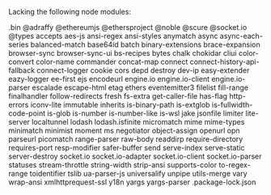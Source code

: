 Lacking the following node modules:

.bin
@adraffy
@ethereumjs
@ethersproject
@noble
@scure
@socket.io
@types
accepts
aes-js
ansi-regex
ansi-styles
anymatch
async
async-each-series
balanced-match
base64id
batch
binary-extensions
brace-expansion
browser-sync
browser-sync-ui
bs-recipes
bytes
chalk
chokidar
cliui
color-convert
color-name
commander
concat-map
connect
connect-history-api-fallback
connect-logger
cookie
cors
depd
destroy
dev-ip
easy-extender
eazy-logger
ee-first
ejs
encodeurl
engine.io
engine.io-client
engine.io-parser
escalade
escape-html
etag
ethers
eventemitter3
filelist
fill-range
finalhandler
follow-redirects
fresh
fs-extra
get-caller-file
has-flag
http-errors
iconv-lite
immutable
inherits
is-binary-path
is-extglob
is-fullwidth-code-point
is-glob
is-number
is-number-like
is-wsl
jake
jsonfile
limiter
lite-server
localtunnel
lodash
lodash.isfinite
micromatch
mime
mime-types
minimatch
minimist
moment
ms
negotiator
object-assign
openurl
opn
parseurl
picomatch
range-parser
raw-body
readdirp
require-directory
requires-port
resp-modifier
safer-buffer
send
serve-index
serve-static
server-destroy
socket.io
socket.io-adapter
socket.io-client
socket.io-parser
statuses
stream-throttle
string-width
strip-ansi
supports-color
to-regex-range
toidentifier
tslib
ua-parser-js
universalify
unpipe
utils-merge
vary
wrap-ansi
xmlhttprequest-ssl
y18n
yargs
yargs-parser
.package-lock.json
